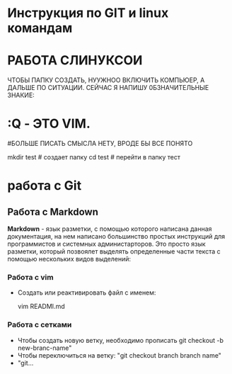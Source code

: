  
# Инструкция по GIT и linux командам

# РАБОТА СЛИНУКСОИ
ЧТОБЫ ПАПКУ СОЗДАТЬ, НУУЖНОО ВКЛЮЧИТЬ КОМПЬЮЕР, А ДАЛЬШЕ ПО СИТУАЦИИ.
СЕЙЧАС Я НAПИШУ 0БЗНАЧИТЕЛЬНЫЕ ЗНАКИЕ:
# :Q - ЭТО VIM.
#БОЛЬШЕ ПИСАТЬ СМЫСЛА НЕТУ, ВРОДЕ БЫ ВСЕ ПОНЯТО


mkdir test # создает папку
cd test    # перейти в папку тест


# работа с  Git


## Работа с Markdown  
**Markdown** - язык разметки, с помощью которого написана данная документация, на нем написано большинство простых инструкций для программистов и системных администарторов. Это просто язык разметки, который позвоялет выделять определенные части текста с помощью нескольких видов выделений:


### Работа с vim 

* Создать или реактивировать файл с именем: 

   vim READMI.md


### Работа с сетками

* Чтобы создать новую ветку, необходимо прописать git checkout -b new-branc-name"
* Чтобы переключиться на ветку: "git checkout branch branch name"
* "git...



